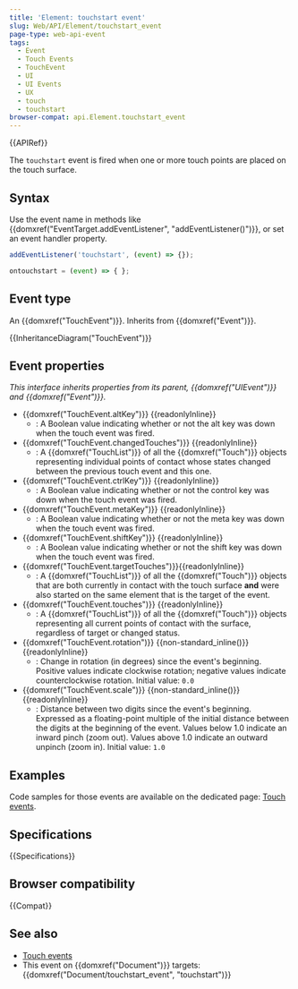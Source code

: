 ```yaml
---
title: 'Element: touchstart event'
slug: Web/API/Element/touchstart_event
page-type: web-api-event
tags:
  - Event
  - Touch Events
  - TouchEvent
  - UI
  - UI Events
  - UX
  - touch
  - touchstart
browser-compat: api.Element.touchstart_event
---
```

{{APIRef}}

The `touchstart` event is fired when one or more touch points are placed on the touch surface.

## Syntax

Use the event name in methods like {{domxref("EventTarget.addEventListener", "addEventListener()")}}, or set an event handler property.

```js
addEventListener('touchstart', (event) => {});

ontouchstart = (event) => { };
```

## Event type

An {{domxref("TouchEvent")}}. Inherits from {{domxref("Event")}}.

{{InheritanceDiagram("TouchEvent")}}

## Event properties

_This interface inherits properties from its parent, {{domxref("UIEvent")}} and {{domxref("Event")}}._

- {{domxref("TouchEvent.altKey")}} {{readonlyInline}}
  - : A Boolean value indicating whether or not the alt key was down when the touch event was fired.
- {{domxref("TouchEvent.changedTouches")}} {{readonlyInline}}
  - : A {{domxref("TouchList")}} of all the {{domxref("Touch")}} objects representing individual points of contact whose states changed between the previous touch event and this one.
- {{domxref("TouchEvent.ctrlKey")}} {{readonlyInline}}
  - : A Boolean value indicating whether or not the control key was down when the touch event was fired.
- {{domxref("TouchEvent.metaKey")}} {{readonlyInline}}
  - : A Boolean value indicating whether or not the meta key was down when the touch event was fired.
- {{domxref("TouchEvent.shiftKey")}} {{readonlyInline}}
  - : A Boolean value indicating whether or not the shift key was down when the touch event was fired.
- {{domxref("TouchEvent.targetTouches")}}{{readonlyInline}}
  - : A {{domxref("TouchList")}} of all the {{domxref("Touch")}} objects that are both currently in contact with the touch surface **and** were also started on the same element that is the target of the event.
- {{domxref("TouchEvent.touches")}} {{readonlyInline}}
  - : A {{domxref("TouchList")}} of all the {{domxref("Touch")}} objects representing all current points of contact with the surface, regardless of target or changed status.
- {{domxref("TouchEvent.rotation")}} {{non-standard_inline()}} {{readonlyInline}}
  - : Change in rotation (in degrees) since the event's beginning. Positive values indicate clockwise rotation; negative values indicate counterclockwise rotation. Initial value: `0.0`
- {{domxref("TouchEvent.scale")}} {{non-standard_inline()}} {{readonlyInline}}
  - : Distance between two digits since the event's beginning. Expressed as a floating-point multiple of the initial distance between the digits at the beginning of the event. Values below 1.0 indicate an inward pinch (zoom out). Values above 1.0 indicate an outward unpinch (zoom in). Initial value: `1.0`

## Examples

Code samples for those events are available on the dedicated page: [Touch events](/en-US/docs/Web/API/Touch_events).

## Specifications

{{Specifications}}

## Browser compatibility

{{Compat}}

## See also

- [Touch events](/en-US/docs/Web/API/Touch_events)
- This event on {{domxref("Document")}} targets: {{domxref("Document/touchstart_event", "touchstart")}}
